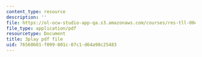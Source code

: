 ```yaml
---
content_type: resource
description: ''
file: https://ol-ocw-studio-app-qa.s3.amazonaws.com/courses/res-tll-004-stem-concept-videos-fall-2013/76560b01f099801c07c1d64a98c25483_zRslv221V9c.pdf
file_type: application/pdf
resourcetype: Document
title: 3play pdf file
uid: 76560b01-f099-801c-07c1-d64a98c25483
---
```

